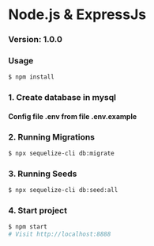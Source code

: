 # Node.js & ExpressJs

### Version: 1.0.0

### Usage

```sh
$ npm install
```

### 1. Create database in mysql

#### Config file .env from file .env.example

### 2. Running Migrations

```sh
$ npx sequelize-cli db:migrate
```

### 3. Running Seeds

```sh
$ npx sequelize-cli db:seed:all
```

### 4. Start project

```sh
$ npm start
# Visit http://localhost:8888
```
